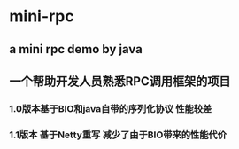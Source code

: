 # mini-rpc
## a mini rpc demo by java
## 一个帮助开发人员熟悉RPC调用框架的项目
### 1.0版本基于BIO和java自带的序列化协议 性能较差
### 1.1版本 基于Netty重写 减少了由于BIO带来的性能代价
